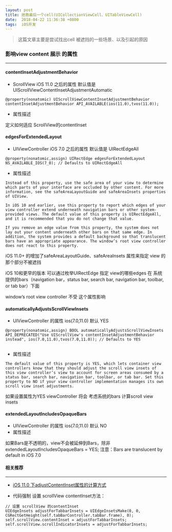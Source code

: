 ```yaml
---
layout: post
title: 拯救最后一个cell(UICollectionViewCell、UITableViewCell)
date:  2018-04-22 11:36:38 +0800
tags:  iOS开发
---
```


> 这篇文章主要是尝试找出cell 被遮挡的一些场景、以及引起的原因


### 影响view content 展示 的属性
***
#### contentInsetAdjustmentBehavior
* ScrollView iOS 11.0 之后的属性 默认值是 UIScrollViewContentInsetAdjustmentAutomatic

```
@property(nonatomic) UIScrollViewContentInsetAdjustmentBehavior contentInsetAdjustmentBehavior API_AVAILABLE(ios(11.0),tvos(11.0));
```
* 属性描述

定义如何适应 ScrollView的contentInset


#### edgesForExtendedLayout 
* UIViewController iOS 7.0 之后的属性 默认值是 UIRectEdgeAll

`@property(nonatomic,assign) UIRectEdge edgesForExtendedLayout NS_AVAILABLE_IOS(7_0); // Defaults to UIRectEdgeAll`

* 属性描述
	
```
Instead of this property, use the safe area of your view to determine which parts of your interface are occluded by other content. For more information, see the safeAreaLayoutGuide and safeAreaInsets properties of UIView.
	
In iOS 10 and earlier, use this property to report which edges of your view controller extend underneath navigation bars or other system-provided views. The default value of this property is UIRectEdgeAll, and it is recommended that you do not change that value.
	
If you remove an edge value from this property, the system does not lay out your content underneath other bars on that same edge. In addition, the system provides a default background so that translucent bars have an appropriate appearance. The window’s root view controller does not react to this property.
```
iOS 11.0+ 的增加了safeAreaLayoutGuide、safeAreaInsets 属性来指定 view 的那个部分不被遮挡
	
iOS 10和更早的版本 可以通过枚举UIRectEdge 指定 view的哪些edges 在 系统提供的bars（navigation bar，status bar, search bar, navigation bar, toolbar, or tab bar）下面
	
window’s root view controller 不受 这个属性影响
	


#### automaticallyAdjustsScrollViewInsets
* UIViewController 的属性 ios(7.0,11.0)  默认 YES

```
@property(nonatomic,assign) BOOL automaticallyAdjustsScrollViewInsets API_DEPRECATED("Use UIScrollView's contentInsetAdjustmentBehavior instead", ios(7.0,11.0),tvos(7.0,11.0)); // Defaults to YES
	
```
* 属性描述

```
The default value of this property is YES, which lets container view controllers know that they should adjust the scroll view insets of this view controller’s view to account for screen areas consumed by a status bar, search bar, navigation bar, toolbar, or tab bar. Set this property to NO if your view controller implementation manages its own scroll view inset adjustments.
```
如果设置属性为YES viewController 将会 考虑系统的bars 计算scroll view insets 


#### extendedLayoutIncludesOpaqueBars
* UIViewController 的属性 ios(7.0,11.0)  默认 NO
* 属性描述

如果Bars是不透明的，view不会被延伸到Bars，除非extendedLayoutIncludesOpaqueBars = YES;
注意：Bars are translucent by default in iOS 7.0

#### 相关推荐
***
* [iOS 11.0 下adjustContentInset属性的计算方式](https://www.jianshu.com/p/efbc8619d56b)

* 代码强制 设置 scrollView contentInset方法：

```
// 设置 scrollView 的contentInset
UIEdgeInsets adjustForTabbarInsets = UIEdgeInsetsMake(0, 0, CGRectGetHeight(self.tabBarController.tabBar.frame), 0);
self.scrollView.contentInset = adjustForTabbarInsets;
self.scrollView.scrollIndicatorInsets = adjustForTabbarInsets;

```